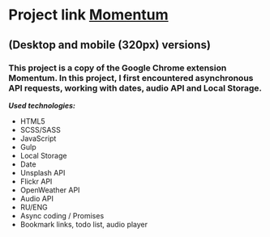 # Project link [Momentum](https://rolling-scopes-school.github.io/constantinetu-JSFE2021Q3/momentum/) 
## (Desktop and mobile (320px) versions)

### This project is a copy of the Google Chrome extension Momentum. In this project, I first encountered asynchronous API requests, working with dates, audio API and Local Storage.

***Used technologies:***
- HTML5
- SCSS/SASS
- JavaScript 
- Gulp
- Local Storage
- Date
- Unsplash API
- Flickr API
- OpenWeather API
- Audio API
- RU/ENG
- Async coding / Promises
- Bookmark links, todo list, audio player
